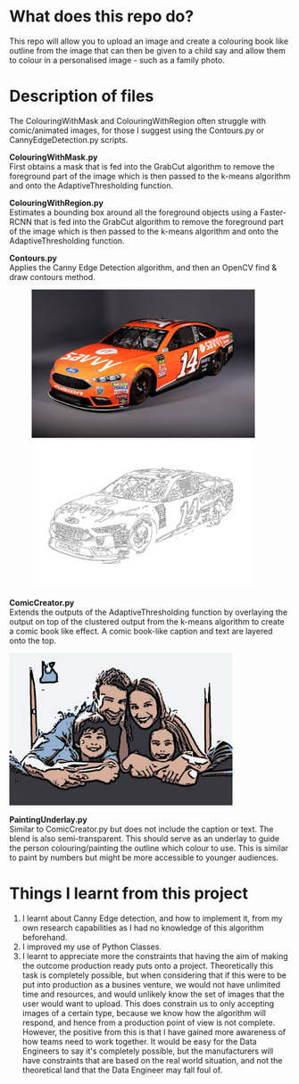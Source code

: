 # What does this repo do?
This repo will allow you to upload an image and create a colouring book like outline from the image that can then be given to a child say and allow them to colour in a personalised image - such as a family photo.

# Description of files
 
The ColouringWithMask and ColouringWithRegion often struggle with comic/animated images, for those I suggest using the Contours.py or CannyEdgeDetection.py scripts.

**ColouringWithMask.py**<br>
First obtains a mask that is fed into the GrabCut algorithm to remove the foreground part of the image which is then
passed to the k-means algorithm and onto the AdaptiveThresholding function.

**ColouringWithRegion.py**<br>
Estimates a bounding box around all the foreground objects using a Faster-RCNN that is fed into the GrabCut algorithm to remove the foreground part of the image which is then
passed to the k-means algorithm and onto the AdaptiveThresholding function.

**Contours.py**<br>
Applies the Canny Edge Detection algorithm, and then an OpenCV find & draw contours method.

<figure>
<img src = "InputImages/race.jpg" width="400">
<img src = "OutputImages/race/Contours.jpg" width = 400>
</figure>

**ComicCreator.py**<br>
Extends the outputs of the AdaptiveThresholding function by overlaying the output on top of the clustered output from
the k-means algorithm to create a comic book like effect. A comic book-like caption and text are layered onto the top.

<img src = "OutputImages/family/Comic Character.png" width = 400>


**PaintingUnderlay.py**<br>
Similar to ComicCreator.py but does not include the caption or text. The blend is also semi-transparent. This should serve
as an underlay to guide the person colouring/painting the outline which colour to use. This is similar to paint by numbers
but might be more accessible to younger audiences.

# Things I learnt from this project
1. I learnt about Canny Edge detection, and how to implement it, from my own research capabilities as I had no knowledge of this algorithm beforehand.
2. I improved my use of Python Classes.
3. I learnt to appreciate more the constraints that having the aim of making the outcome production ready puts onto a project. Theoretically this task is completely possible, but when considering that if this were to be put into production as a busines venture, we would not have unlimited time and resources, and would unlikely know the set of images that the user would want to upload. This does constrain us to only accepting images of a certain type, because we know how the algorithm will respond, and hence from a production point of view is not complete. However, the positive from this is that I have gained more awareness of how teams need to work together. It would be easy for the Data Engineers to say it's completely possible, but the manufacturers will have constraints that are based on the real world situation, and not the theoretical land that the Data Engineer may fall foul of.



